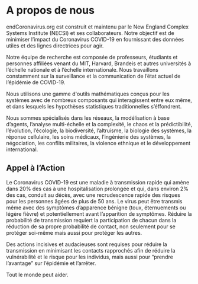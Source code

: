 A propos de nous
================

endCoronavirus.org est construit et maintenu par le New England Complex Systems Institute (NECSI) et ses collaborateurs. Notre objectif est de minimiser l’impact du Coronavirus COVID-19 en fournissant des données utiles et des lignes directrices pour agir.

Notre équipe de recherche est composée de professeurs, étudiants et personnes affiliées venant du MIT, Harvard, Brandeis et autres universités à l’échelle nationale et à l’échelle internationale. Nous travaillons constamment sur la surveillance et la communication de l’état actuel de l’épidémie de COVID-19.

Nous utilisons une gamme d'outils mathématiques conçus pour les systèmes avec de nombreux composants qui interagissent entre eux même, et dans lesquels les hypothèses statistiques traditionnelles s’éffondrent.

Nous sommes spécialisés dans les réseaux, la modélisation à base d’agents, l’analyse multi-échelle et la complexité, le chaos et la prédictibilité, l’évolution, l’écologie, la biodiversité, l’altruisme, la biologie des systèmes, la réponse cellulaire, les soins médicaux, l’ingénierie des systèmes, la négociation, les conflits militaires, la violence ethnique et le développement international.  

## Appel à l’Action

Le Coronavirus COVID-19 est une maladie à transmission rapide qui amène dans 20% des cas à une hospitalisation prolongée et qui, dans environ 2% des cas, conduit au décès, avec une recrudescence rapide des risques pour les personnes âgées de plus de 50 ans. Le virus peut être transmis même avec des symptômes d’apparence bénigne (toux, éternuements ou légère fièvre) et potentiellement avant l’apparition de symptômes. Réduire la probabilité de transmission requiert la participation de chacun dans la réduction de sa propre probabilité de contact, non seulement pour se protéger soi-même mais aussi pour protéger les autres.

Des actions incisives et audacieuses sont requises pour réduire la transmission en minimisant les contacts rapprochés afin de réduire la vulnérabilité et le risque pour les individus, mais aussi pour “prendre l’avantage” sur l’épidémie et l’arrêter.

Tout le monde peut aider.
